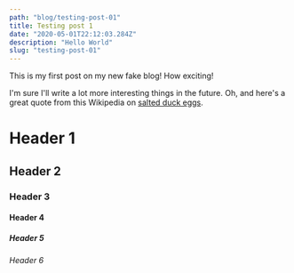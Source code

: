 ```yaml
---
path: "blog/testing-post-01"
title: Testing post 1
date: "2020-05-01T22:12:03.284Z"
description: "Hello World"
slug: "testing-post-01"
---
```


This is my first post on my new fake blog! How exciting!

I'm sure I'll write a lot more interesting things in the future.
Oh, and here's a great quote from this Wikipedia on
[salted duck eggs](https://en.wikipedia.org/wiki/Salted_duck_egg).

# Header 1

## Header 2

### Header 3

#### Header 4

##### Header 5

###### Header 6
